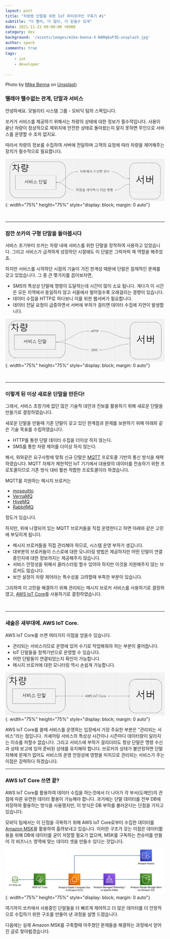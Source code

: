 ```yaml
---
layout: post
title: "차량용 단말을 위한 IoT 파이프라인 구축기 #1"
subtitle: "더 빨리, 더 많이, 더 믿을수 있게"
date: 2021-11-22 09:00:00 +0900
category: dev
background: '/assets/images/mike-benna-X-NAMq6uP3Q-unsplash.jpg'
author: spock
comments: true
tags:
    - iot
    - developer

---
```


<div class="photo-copyright">
Photo by <a href="https://unsplash.com/@mbenna?utm_source=unsplash&utm_medium=referral&utm_content=creditCopyText">Mike Benna</a> on <a href="https://unsplash.com/s/photos/pipeline?utm_source=unsplash&utm_medium=referral&utm_content=creditCopyText">Unsplash</a>
</div>

### 뗄레야 뗄수없는 관계, 단말과 서비스

안녕하세요. 모빌리티 시스템 그룹 - 모비딕 팀의 스팍입니다.

쏘카가 서비스를 제공하기 위해서는 차량의 상태에 대한 정보가 필수적입니다. 사용이 끝난 차량이 정상적으로 제위치에 안전한 상태로 돌아왔는지 알지 못하면 무인으로 서비스를 운영할 수 조차 없지요.

따라서 차량의 정보를 수집하여 서버에 전달하며 고객의 요청에 따라 차량을 제어해주는 장치가 필수적으로 필요합니다.

![](/img/iot-pipeline-1/pipeline_concept.jpg){: width="75%" height="75%" style="display: block; margin: 0 auto"}

<br />

---


### 잠깐 쏘카의 구형 단말을 돌아봅시다

서비스 초기부터 쏘카는 차량 내에 서비스를 위한 단말을 장착하여 사용하고 있었습니다. 그리고 서비스가 급격하게 성장하던 시절에도 이 단말은 그럭저럭 제 역할을 해주었죠.

하지만 서비스를 시작하던 시점의 기술이 가진 한계성 때문에 단말은 잠재적인 문제를 갖고 있었습니다. 그 중 큰 몇가지를 꼽아보자면,

- SMS의 특성상 단말에 명령이 도달하는데 시간이 많이 소요 됩니다. 게다가 이 시간은 모든 지역에서 동일하지 않고 서울에서 멀어질수록 오래걸리는 경향이 있습니다.
- 데이터 수집을 HTTP로 하다보니 이를 위한 웹서버가 필요합니다.
- 데이터 전달 요청이 급증하면서 서버에 부하가 걸리면 데이터 수집에 지연이 발생합니다.

![](/img/iot-pipeline-1/old_device_arch.jpg){: width="75%" height="75%" style="display: block; margin: 0 auto"}

<br />

---

### 이렇게 된 이상 새로운 단말을 만든다!

그래서, 서비스 초창기에 없던 많은 기술적 대안과 진보를 활용하기 위해 새로운 단말을 만들기로 결정하였습니다.

새로운 단말을 만들때 기존 단말이 갖고 있던 한계점과 문제를 보완하기 위해 아래와 같은 기술 목표를 수립하였습니다.

- HTTP를 통한 단말 데이터 수집을 더이상 하지 않는다.
- SMS를 통한 차량 제어를 더이상 하지 않는다.

해서, 위와같은 요구사항에 맞춰 신규 단말은 [MQTT](https://ko.wikipedia.org/wiki/MQTT) 프로토콜 기반의 통신 방식을 채택하였습니다. MQTT 자체가 제한적인 IoT 기기에서 대용량의 데이터를 전송하기 위한 프로토콜이므로 기존 방식 대비 훨씬 적합한 프로토콜이라 하겠습니다.

MQTT를 지원하는 메시지 브로커는

- [mosquitto](https://mosquitto.org/)
- [VernaMQ](https://vernemq.com/)
- [HiveMQ](https://www.hivemq.com/)
- [RabbitMQ](https://www.rabbitmq.com/)

정도가 있습니다.

하지만, 위에 나열되어 있는 MQTT 브로커들을 직접 운영한다고 하면 아래와 같은 고민에 부딪히게 됩니다.

- 메시지 브로커들을 직접 관리해야 하므로, 시스템 운영 부하가 생깁니다.
- 대부분의 브로커들이 스스로에 대한 모니터링 방법은 제공하지만 어떤 단말이 연결중인지에 대한 정보까지는 제공해주지 않습니다.
- 서비스 안정성을 위해서 클러스터링 할수 있어야 하지만 이것을 지원해주지 않는 브로커도 많습니다.
- 보안 설정이 차량 제어라는 특수성을 고려할때 부족한 부분이 있습니다.

그리하여 이 고민을 해결하기 위해 관리되는 메시지 브로커 서비스를 사용하기로 결정하였고, [AWS IoT Core](https://aws.amazon.com/ko/iot-core/)를 사용하기로 결정하였습니다.

<br />

---

### 새술은 새부대에. AWS IoT Core.

AWS IoT Core를 쓰면 여러가지 이점을 얻을수 있습니다.

- 관리되는 서비스이므로 운영에 있어 수기로 작업해줘야 하는 부분이 줄어듭니다.
- IoT 단말들을 정책기반으로 운영할 수 있습니다.
- 어떤 단말들이 연결되었는지 확인이 가능합니다.
- 메시지 브로커에 대한 모니터링 역시 손쉽게 가능합니다.

![](/img/iot-pipeline-1/new_device_arch.jpg){: width="75%" height="75%" style="display: block; margin: 0 auto"}

AWS IoT Core를 쓸때 서비스를 운영하는 입장에서 가장 주요한 부분은 "관리되는 서비스"라는 점입니다. 카셰어링 서비스의 특성상 시간이나 시즌마다 데이터량이 달라지는 이슈를 피할수 없습니다. 그리고 서비스에 부하가 걸리더라도 항상 단말은 명령 수신과 상태 보고에 있어 준비된 상태를 유지해야 합니다. 브로커의 상태가 불안정하면 단말 자체에 문제가 없어도 서비스의 운영 안정성에 영향을 미치므로 관리되는 서비스가 주는 이점은 강력하다 하겠습니다.

---

### AWS IoT Core 쓰면 끝?

AWS IoT Core를 활용하여 데이터 수집을 하는것에서 더 나아가 각 부서(도메인)의 관점에 따른 유연한 데이터 활용이 가능해야 합니다. 과거에는 단말 데이터를 전부 DB에 저장하여 활용하는 방식을 사용했지만, 이 방식은 DB 부하를 불러온다는 단점을 가지고 있습니다.

모비딕 팀에서는 이 단점을 극복하기 위해 AWS IoT Core로부터 수집한 데이터를 [Amazon MSK](https://aws.amazon.com/ko/msk/)를 활용하여 흘려보내고 있습니다. 이러한 구조가 갖는 이점은 데이터활용을 위해 DB에 데이터를 굳이 저장할 필요가 없으며, MSK를 구독하는 컨슈머를 만들어 각 비즈니스 영역에 맞는 데이터 셋을 만들수 있다는 것입니다.

![](/img/iot-pipeline-1/aws_iot_arch.jpg){: width="75%" height="75%" style="display: block; margin: 0 auto"}

여기까지 쏘카에서 사용중인 단말들을 더 빠르게 제어하고 더 많은 데이터를 더 안정적으로 수집하기 위한 구조를 만들어 낸 과정을 설명 드렸습니다.

다음에는 실제 Amazon MSK를 구축할때 마주쳤던 문제들을 해결하는 과정에서 얻어진 글로 찾아뵙겠습니다.

<br />
